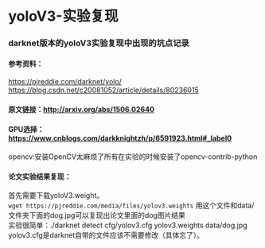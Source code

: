 # yoloV3-实验复现
### darknet版本的yoloV3实验复现中出现的坑点记录
#### 参考资料：
https://pjreddie.com/darknet/yolo/<br />
https://blog.csdn.net/c20081052/article/details/80236015<br />
#### 原文链接：http://arxiv.org/abs/1506.02640 <br />
#### GPU选择：https://www.cnblogs.com/darkknightzh/p/6591923.html#_label0<br />
opencv:安装OpenCV太麻烦了所有在实验的时候安装了opencv-contrib-python<br />
#### 论文实验结果复现：
   首先需要下载yoloV3.weight。<br />
   ```wget https://pjreddie.com/media/files/yolov3.weights```
   用这个文件和data/文件夹下面的dog.jpg可以复现出论文里面的dog图片结果<br />
   实验很简单：./darknet detect cfg/yolov3.cfg yolov3.weights data/dog.jpg<br />
   yolov3.cfg是darknet自带的文件应该不需要修改（具体忘了）。<br />
